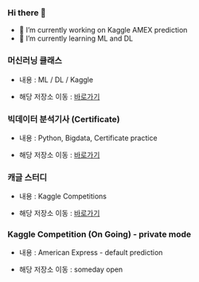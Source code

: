 ### Hi there 👋

- 🔭 I’m currently working on Kaggle AMEX prediction
- 🌱 I’m currently learning ML and DL

### 머신러닝 클래스
* 내용 : ML / DL / Kaggle
- 해당 저장소 이동 : [바로가기](https://github.com/vvilliscool/ML_LIB_Class_Goorm)

### 빅데이터 분석기사 (Certificate)
* 내용 : Python, Bigdata, Certificate practice
- 해당 저장소 이동 : [바로가기](https://github.com/vvilliscool/study_certificate)

### 캐글 스터디
* 내용 : Kaggle Competitions
- 해당 저장소 이동 : [바로가기](https://github.com/vvilliscool/study_kaggle)

### Kaggle Competition (On Going) - private mode
* 내용 : American Express - default prediction
- 해당 저장소 이동 : someday open


<!--
**vvilliscool/vvilliscool** is a ✨ _special_ ✨ repository because its `README.md` (this file) appears on your GitHub profile.

Here are some ideas to get you started:


- 👯 I’m looking to collaborate on ...
- 🤔 I’m looking for help with ...
- 💬 Ask me about ...
- 📫 How to reach me: ...
- 😄 Pronouns: ...
- ⚡ Fun fact: ...


### 데이터 분석해 보기
내용 : 다양한 데이터 셋을 기본 EDA부터 기본모델까지 만들어보기
해당 저장소로 [이동하기](https://github.com/LDJWJ/dataAnalysis)  

### 데이터가 뛰어노는 AI 놀이터, 캐글
내용 : 캐글 중급으로 가기 위한 데이터 분석 서적
해당 저장소로 [이동하기](https://github.com/LDJWJ/kagglebook)  

### 잡다한 정보 수집 
내용 : 학습 링크, 데이터 셋 URL, 대회 정보 등
해당 저장소로 [이동하기](https://github.com/LDJWJ/UPGRADE) 

### 프로젝트 살펴보기 
내용 : 수업 중의 학생들 파일럿 프로젝트
구름2기 - KICT 22/07/04~22/08/29 [이동하기](https://github.com/LDJWJ/Goorm_2nd_DataCourse) 
2022년 데이터 분석 내용 정리 - KICT 22/07/04~22/08/29 [이동하기](https://github.com/LDJWJ/MyDataAnalysis_2022) 

-->
